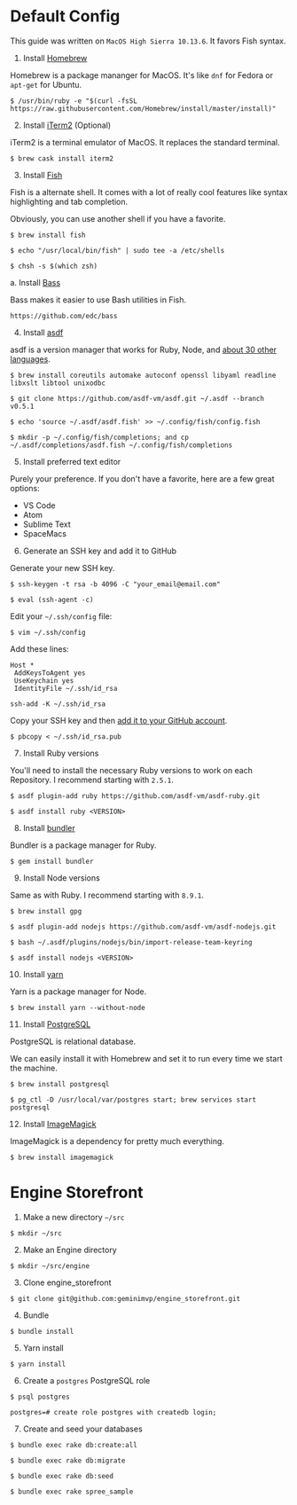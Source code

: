 # Default Config

This guide was written on `MacOS High Sierra 10.13.6`. It favors Fish syntax.

1. Install [Homebrew](https://brew.sh/)

Homebrew is a package mananger for MacOS. It's like `dnf` for Fedora or `apt-get` for Ubuntu.

```
$ /usr/bin/ruby -e "$(curl -fsSL https://raw.githubusercontent.com/Homebrew/install/master/install)"
```

2. Install [iTerm2](https://www.iterm2.com/) (Optional)

iTerm2 is a terminal emulator of MacOS. It replaces the standard terminal.

```
$ brew cask install iterm2
```

3. Install [Fish](https://fishshell.com/)

Fish is a alternate shell. It comes with a lot of really cool features like syntax highlighting and tab completion.

Obviously, you can use another shell if you have a favorite. 

```
$ brew install fish

$ echo "/usr/local/bin/fish" | sudo tee -a /etc/shells

$ chsh -s $(which zsh)
```

  a. Install [Bass](https://github.com/edc/bass)

  Bass makes it easier to use Bash utilities in Fish.

  ```
  https://github.com/edc/bass
  ```

4. Install [asdf](https://github.com/asdf-vm/asdf)

asdf is a version manager that works for Ruby, Node, and [about 30 other languages](https://github.com/asdf-vm/asdf-plugins).

```
$ brew install coreutils automake autoconf openssl libyaml readline libxslt libtool unixodbc

$ git clone https://github.com/asdf-vm/asdf.git ~/.asdf --branch v0.5.1

$ echo 'source ~/.asdf/asdf.fish' >> ~/.config/fish/config.fish

$ mkdir -p ~/.config/fish/completions; and cp ~/.asdf/completions/asdf.fish ~/.config/fish/completions
```

5. Install preferred text editor

Purely your preference. If you don't have a favorite, here are a few great options:

  - VS Code
  - Atom
  - Sublime Text
  - SpaceMacs
  
6. Generate an SSH key and add it to GitHub

Generate your new SSH key.

```
$ ssh-keygen -t rsa -b 4096 -C "your_email@email.com"

$ eval (ssh-agent -c)
```

Edit your `~/.ssh/config` file:

```
$ vim ~/.ssh/config
```

Add these lines:

```
Host *
 AddKeysToAgent yes
 UseKeychain yes
 IdentityFile ~/.ssh/id_rsa
```

```
ssh-add -K ~/.ssh/id_rsa
```

Copy your SSH key and then [add it to your GitHub account](https://help.github.com/articles/adding-a-new-ssh-key-to-your-github-account/).
 
```
$ pbcopy < ~/.ssh/id_rsa.pub
```

7. Install Ruby versions
  
You'll need to install the necessary Ruby versions to work on each Repository. I recommend starting with `2.5.1`.

```
$ asdf plugin-add ruby https://github.com/asdf-vm/asdf-ruby.git

$ asdf install ruby <VERSION>
```

8. Install [bundler](https://bundler.io/)

Bundler is a package manager for Ruby. 

```
$ gem install bundler
```
  
9. Install Node versions

Same as with Ruby. I recommend starting with `8.9.1`.

```
$ brew install gpg

$ asdf plugin-add nodejs https://github.com/asdf-vm/asdf-nodejs.git

$ bash ~/.asdf/plugins/nodejs/bin/import-release-team-keyring

$ asdf install nodejs <VERSION>
```

10. Install [yarn](https://yarnpkg.com/lang/en/)

Yarn is a package manager for Node.

```
$ brew install yarn --without-node
```
  
11. Install [PostgreSQL](https://www.postgresql.org/)

PostgreSQL is relational database.

We can easily install it with Homebrew and set it to run every time we start the machine.

```
$ brew install postgresql

$ pg_ctl -D /usr/local/var/postgres start; brew services start postgresql
```

12. Install [ImageMagick](https://www.imagemagick.org/script/index.php)

ImageMagick is a dependency for pretty much everything.

```
$ brew install imagemagick
```
  
# Engine Storefront

1. Make a new directory `~/src`

```
$ mkdir ~/src
```

2. Make an Engine directory

```
$ mkdir ~/src/engine
```

3. Clone engine_storefront 

```
$ git clone git@github.com:geminimvp/engine_storefront.git
```

4. Bundle

```
$ bundle install
```

5. Yarn install

```
$ yarn install
```

6. Create a `postgres` PostgreSQL role

```
$ psql postgres

postgres=# create role postgres with createdb login;
```

7. Create and seed your databases

```
$ bundle exec rake db:create:all

$ bundle exec rake db:migrate

$ bundle exec rake db:seed

$ bundle exec rake spree_sample

```
